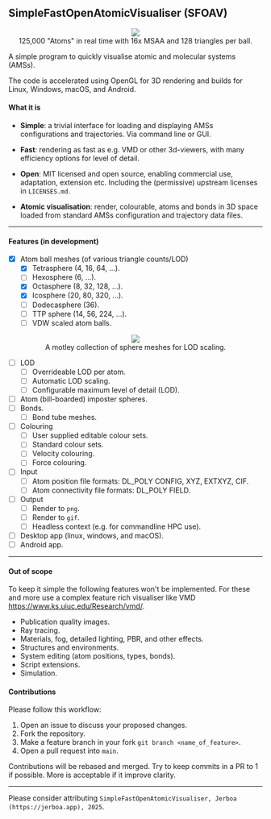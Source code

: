 ## SimpleFastOpenAtomicVisualiser (SFOAV)
<p align="center">
  <img src="https://github.com/user-attachments/assets/feb05885-b8ac-4417-9f60-4fa4acce35c5" />
  <br>125,000 "Atoms" in real time with 16x MSAA and 128 triangles per ball.
</p>
A simple program to quickly visualise atomic and molecular systems (AMSs).

The code is accelerated using OpenGL for 3D rendering and builds for Linux, Windows, macOS, and Android.

#### What it is

- **Simple**: a trivial interface for loading and displaying AMSs configurations and trajectories. Via command line or GUI.

- **Fast**: rendering as fast as e.g. VMD or other 3d-viewers, with many efficiency options for level of detail.
- **Open**: MIT licensed and open source, enabling
commercial use, adaptation, extension etc. Including the (permissive) upstream licenses in ```LICENSES.md```.

- **Atomic visualisation**: render, colourable, atoms and bonds in 3D space loaded from standard AMSs configuration and trajectory data files.

---

#### Features (in development)

- [x] Atom ball meshes (of various triangle counts/LOD)
  - [x] Tetrasphere (4, 16, 64, ...).
  - [ ] Hexosphere (6, ...).
  - [x] Octasphere (8, 32, 128, ...).
  - [x] Icosphere (20, 80, 320, ...).
  - [ ] Dodecasphere (36).
  - [ ] TTP sphere (14, 56, 224, ...).
  - [ ] VDW scaled atom balls.
<p align="center">
  <img src="https://github.com/user-attachments/assets/f2533df3-28fc-4b32-8954-1735ceb001b0"/>
  <br>A motley collection of sphere meshes for LOD scaling.
</p>

- [ ] LOD
  - [ ] Overrideable LOD per atom.
  - [ ] Automatic LOD scaling.
  - [ ] Configurable maximum level of detail (LOD).
- [ ] Atom (bill-boarded) imposter spheres.
- [ ] Bonds.
  - [ ] Bond tube meshes.
- [ ] Colouring
  - [ ] User supplied editable colour sets.
  - [ ] Standard colour sets.
  - [ ] Velocity colouring.
  - [ ] Force colouring.
- [ ] Input
  - [ ] Atom position file formats: DL_POLY CONFIG, XYZ, EXTXYZ, CIF.
  - [ ] Atom connectivity file formats: DL_POLY FIELD.
- [ ] Output
  - [ ] Render to ```png```.
  - [ ] Render to ```gif```.
  - [ ] Headless context (e.g. for commandline HPC use).
- [ ] Desktop app (linux, windows, and macOS).
- [ ] Android app.

---

#### Out of scope

To keep it simple the following features won't be implemented. For these and more use a complex feature rich visualiser like VMD https://www.ks.uiuc.edu/Research/vmd/.

- Publication quality images.
- Ray tracing.
- Materials, fog, detailed lighting, PBR, and other effects.
- Structures and environments.
- System editing (atom positions, types, bonds).
- Script extensions.
- Simulation.

#### Contributions

Please follow this workflow:

1. Open an issue to discuss your proposed changes.
2. Fork the repository.
3. Make a feature branch in your fork ```git branch <name_of_feature>```.
4. Open a pull request into ```main```.

Contributions will be rebased and merged. Try to keep commits in a PR to 1 if possible. More is acceptable if it improve clarity.

---

Please consider attributing ```SimpleFastOpenAtomicVisualiser, Jerboa (https://jerboa.app), 2025```.
